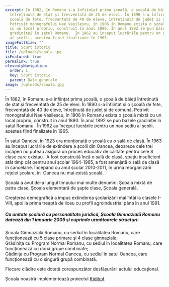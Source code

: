 ```yaml
---
excerpt: În 1882, în Romanu s-a înființat prima școală, o școală de băieți
  întreținută de stat și frecventată de 25 de elevi. În 1890 s-a înființat și o
  școală de fete, frecventată de 40 de eleve, întreținută de județ și de comună.
  Potrivit monografului Nae Vasilescu, în 1906 în Romanu exista o școală mixtă
  cu un local propriu, construit în anul 1890. În anul 1892 se pun bazele
  gradiniței în satul Romanu.  În 1962 au început lucrările pentru un nou sediu
  al școlii, acestea fiind finalizate în 1965.
imageFullSize: ""
title: Scurt istoric
file: /uploads/scoala.jpg
isFeatured: true
permalink: true
eleventyNavigation:
  order: 1
  key: Scurt istoric
  parent: Date generale
image: /uploads/scoala.jpg
---
```


În 1882, în Romanu s-a înființat prima școală, o școală de băieți întreținută de stat și frecventată de 25 de elevi. În 1890 s-a înființat și o școală de fete, frecventată de 40 de eleve, întreținută de județ și de comună. Potrivit monografului Nae Vasilescu, în 1906 în Romanu exista o școală mixtă cu un local propriu, construit în anul 1890. În anul 1892 se pun bazele gradiniței în satul Romanu.  În 1962 au început lucrările pentru un nou sediu al școlii, acestea fiind finalizate în 1965.

În satul Oancea, în 1923 era menționată o școală cu o sală de clasă. În 1963 au început lucrările de extindere a școlii din Oancea, deoarece cele trei încăperi nu puteau asigura un proces educativ de calitate pentru cele 8 clase care existau.  A fost construită încă o sală de clasă, spațiu insuficient atât timp cât pentru anul școlar 1964-1965, a fost amenjată o sală de clasă în cancelarie. Începând cu anul școlar 2010-2011, în urma reorganizării rețelei școlare, în  Oancea nu mai există școală.

Şcoala a avut de-a lungul timpului mai multe denumiri: Şcoala mixtă de patru clase, Şcoala elementară de şapte clase, Şcoala generală.

Creşterea demografică a impus extinderea şcolarizării mai întâi la clasele I-VIII, apoi la prima treaptă de liceu cu profil agroindustrial păna în anul 1991.

##### Ca unitate şcolară cu personalitate juridică, Şcoala Gimnazială Romanu datează din 1 ianuarie 2005 şi cuprinde următoarele structuri: 

Şcoala Gimnazială Romanu, cu sediul în localitatea Romanu, care funcţionează cu 5 clase primare şi 4 clase gimnaziale;\
Grădiniţa cu Program Normal Romanu, cu sediul în localitatea Romanu, care funcţionează cu două grupe combinate;\
Gădiniţa cu Program Normal Oancea, cu sediul în satul Oancea, care funcţionează cu o singură grupă combinată.

Fiecare clădire este dotată corespunzător desfăşurării actului educaţional.





Școala noastră implementează proiectul [Kidibot](https://www.kidibot.ro/)
